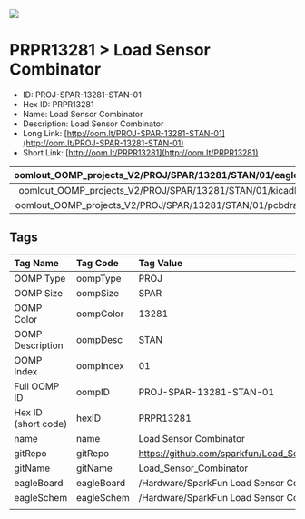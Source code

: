 


  
![][im]
# PRPR13281 > Load Sensor Combinator

- ID: PROJ-SPAR-13281-STAN-01
- Hex ID: PRPR13281
- Name: Load Sensor Combinator
- Description: Load Sensor Combinator
- Long Link: [http://oom.lt/PROJ-SPAR-13281-STAN-01](http://oom.lt/PROJ-SPAR-13281-STAN-01)
- Short Link: [http://oom.lt/PRPR13281](http://oom.lt/PRPR13281)
  

|oomlout_OOMP_projects_V2/PROJ/SPAR/13281/STAN/01/eagleImage.png|oomlout_OOMP_projects_V2/PROJ/SPAR/13281/STAN/01/eagleSchemImage.png|oomlout_OOMP_projects_V2/PROJ/SPAR/13281/STAN/01/kicadPcb3dFront.png|oomlout_OOMP_projects_V2/PROJ/SPAR/13281/STAN/01/kicadPcb3dBack.png|
| :---: | :---: | :---: | :---: |
|oomlout_OOMP_projects_V2/PROJ/SPAR/13281/STAN/01/kicadPcb3d.png|oomlout_OOMP_projects_V2/PROJ/SPAR/13281/STAN/01/bomBack.png|oomlout_OOMP_projects_V2/PROJ/SPAR/13281/STAN/01/bomFront.png|oomlout_OOMP_projects_V2/PROJ/SPAR/13281/STAN/01/pcbdraw.svg|
|oomlout_OOMP_projects_V2/PROJ/SPAR/13281/STAN/01/pcbdrawBack.svg||||

## Tags
  

|Tag Name|Tag Code|Tag Value|
| :--- | :--- | :--- |
|OOMP Type|oompType|PROJ|
|OOMP Size|oompSize|SPAR|
|OOMP Color|oompColor|13281|
|OOMP Description|oompDesc|STAN|
|OOMP Index|oompIndex|01|
|Full OOMP ID|oompID|PROJ-SPAR-13281-STAN-01|
|Hex ID (short code)|hexID|PRPR13281|
|name|name|Load Sensor Combinator|
|gitRepo|gitRepo|https://github.com/sparkfun/Load_Sensor_Combinator|
|gitName|gitName|Load_Sensor_Combinator|
|eagleBoard|eagleBoard|/Hardware/SparkFun Load Sensor Combinator.brd|
|eagleSchem|eagleSchem|/Hardware/SparkFun Load Sensor Combinator.sch|
||||



[im]: PROJ/SPAR/13281/STAN/01/kicadPcb3d_450.png

